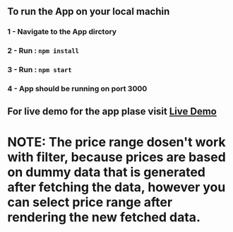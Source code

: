 ## To run the App on your local machin

### 1 - Navigate to the App dirctory

### 2 - Run : `npm install`

### 3 - Run : `npm start`

### 4 - App should be running on port 3000

## For live demo for the app plase visit [Live Demo](http://localhost:3000)

# NOTE: The price range dosen't work with filter, because prices are based on dummy data that is generated after fetching the data, however you can select price range after rendering the new fetched data.
